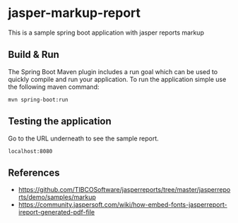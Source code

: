 # jasper-markup-report

This is a sample spring boot application with jasper reports markup

## Build & Run

The Spring Boot Maven plugin includes a run goal which can be used to quickly compile and run your application. 
To run the application simple use the following maven command:

```shell
mvn spring-boot:run 
```

## Testing the application

Go to the URL underneath to see the sample report.

```shell
localhost:8080
```

## References

* https://github.com/TIBCOSoftware/jasperreports/tree/master/jasperreports/demo/samples/markup
* https://community.jaspersoft.com/wiki/how-embed-fonts-jasperreport-ireport-generated-pdf-file